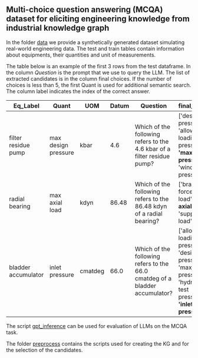 ## Multi-choice question answering (MCQA) dataset for eliciting engineering knowledge from industrial knowledge graph

In the folder [data](data) we provide a synthetically generated dataset simulating real-world engineering data. 
The test and train tables contain information about equipments, their quantities and unit of measurements. 


The table below is an example of the first 3 rows from the test dataframe. In the column _Question_ is the prompt 
that we use to query the LLM. The list of extracted candidates is in the column final choices. If the number of choices is less than 5, the first Quant is used for additional semantic search. The column
label indicates the index of the correct answer.

| **Eq_Label**               | **Quant**                | **UOM**      | **Datum**  | **Question**                                                                                     | final_choices                                                                                               | label |  
|------------------------|----------------------|----------|--------|----------------------------------------------------------------------------------------------|-------------------------------------------------------------------------------------------------------------|-------|   
| filter residue pump    | max design pressure  | kbar     | 4.6    | Which of the following refers to the 4.6 kbar of a filter residue pump?                      | ['design pressure', 'allowable loading pressure', **'max design pressure'**, 'wind pressure']               | 2     |  
| radial bearing         | max axial load       | kdyn     | 86.48  | Which of the following refers to the 86.48 kdyn of a radial bearing?                         | ['brake force', 'wind load', **'max axial load'**, 'support load']                                          | 2     |  
| bladder accumulator    | inlet pressure       | cmatdeg  | 66.0   | Which of the following refers to the 66.0 cmatdeg of a bladder accumulator?                  | ['allowable loading pressure', 'design pressure', 'max design pressure', 'hydrostatic test pressure', **'inlet pressure'**] | 4     |

The script [gpt_inference](gpt_inference.py) can be used for evaluation of LLMs on the MCQA task. 

The folder [preprocess](preprocess) contains the scripts used for creating the KG and for the selection of the candidates.